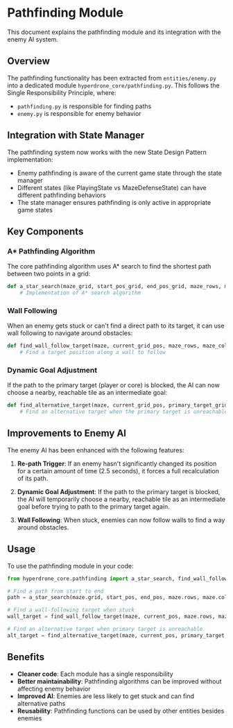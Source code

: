 # Pathfinding Module

This document explains the pathfinding module and its integration with the enemy AI system.

## Overview

The pathfinding functionality has been extracted from `entities/enemy.py` into a dedicated module `hyperdrone_core/pathfinding.py`. This follows the Single Responsibility Principle, where:

- `pathfinding.py` is responsible for finding paths
- `enemy.py` is responsible for enemy behavior

## Integration with State Manager

The pathfinding system now works with the new State Design Pattern implementation:

- Enemy pathfinding is aware of the current game state through the state manager
- Different states (like PlayingState vs MazeDefenseState) can have different pathfinding behaviors
- The state manager ensures pathfinding is only active in appropriate game states

## Key Components

### A* Pathfinding Algorithm

The core pathfinding algorithm uses A* search to find the shortest path between two points in a grid:

```python
def a_star_search(maze_grid, start_pos_grid, end_pos_grid, maze_rows, maze_cols):
    # Implementation of A* search algorithm
```

### Wall Following

When an enemy gets stuck or can't find a direct path to its target, it can use wall following to navigate around obstacles:

```python
def find_wall_follow_target(maze, current_grid_pos, maze_rows, maze_cols):
    # Find a target position along a wall to follow
```

### Dynamic Goal Adjustment

If the path to the primary target (player or core) is blocked, the AI can now choose a nearby, reachable tile as an intermediate goal:

```python
def find_alternative_target(maze, current_grid_pos, primary_target_grid, maze_rows, maze_cols, max_distance=10):
    # Find an alternative target when the primary target is unreachable
```

## Improvements to Enemy AI

The enemy AI has been enhanced with the following features:

1. **Re-path Trigger**: If an enemy hasn't significantly changed its position for a certain amount of time (2.5 seconds), it forces a full recalculation of its path.

2. **Dynamic Goal Adjustment**: If the path to the primary target is blocked, the AI will temporarily choose a nearby, reachable tile as an intermediate goal before trying to path to the primary target again.

3. **Wall Following**: When stuck, enemies can now follow walls to find a way around obstacles.

## Usage

To use the pathfinding module in your code:

```python
from hyperdrone_core.pathfinding import a_star_search, find_wall_follow_target, find_alternative_target

# Find a path from start to end
path = a_star_search(maze.grid, start_pos, end_pos, maze.rows, maze.cols)

# Find a wall-following target when stuck
wall_target = find_wall_follow_target(maze, current_pos, maze.rows, maze.cols)

# Find an alternative target when primary target is unreachable
alt_target = find_alternative_target(maze, current_pos, primary_target, maze.rows, maze.cols)
```

## Benefits

- **Cleaner code**: Each module has a single responsibility
- **Better maintainability**: Pathfinding algorithms can be improved without affecting enemy behavior
- **Improved AI**: Enemies are less likely to get stuck and can find alternative paths
- **Reusability**: Pathfinding functions can be used by other entities besides enemies